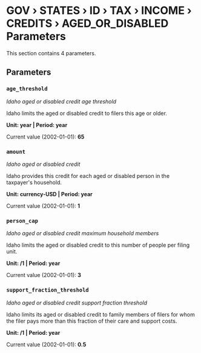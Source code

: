 # GOV › STATES › ID › TAX › INCOME › CREDITS › AGED_OR_DISABLED Parameters

This section contains 4 parameters.

## Parameters

### `age_threshold`
*Idaho aged or disabled credit age threshold*

Idaho limits the aged or disabled credit to filers this age or older.

**Unit: year | Period: year**

Current value (2002-01-01): **65**


### `amount`
*Idaho aged or disabled credit*

Idaho provides this credit for each aged or disabled person in the taxpayer's household.

**Unit: currency-USD | Period: year**

Current value (2002-01-01): **1**


### `person_cap`
*Idaho aged or disabled credit maximum household members*

Idaho limits the aged or disabled credit to this number of people per filing unit.

**Unit: /1 | Period: year**

Current value (2002-01-01): **3**


### `support_fraction_threshold`
*Idaho aged or disabled credit support fraction threshold*

Idaho limits its aged or disabled credit to family members of filers for whom the filer pays more than this fraction of their care and support costs.

**Unit: /1 | Period: year**

Current value (2002-01-01): **0.5**

